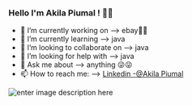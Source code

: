 ### Hello I'm Akila Piumal ! 👋👋




- 🔭 I’m currently working on  -->   ebay🤑🤑
- 🌱 I’m currently learning -->   java
- 👯 I’m looking to collaborate on -->   java
- 🤔 I’m looking for help with -->   java
- 💬 Ask me about -->   anything 😜😜
- 📫 How to reach me: -->   [Linkedin -@Akila Piumal](https://www.linkedin.com/in/akila-piumal-3b7040229/)


![enter image description here](https://github-readme-stats.vercel.app/api?username=iampawan&&show_icons=true&title_color=ffffff&icon_color=bb2acf&text_color=daf7dc&bg_color=151515)
